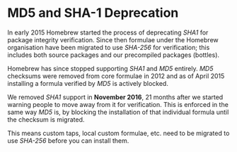 # MD5 and SHA-1 Deprecation

In early 2015 Homebrew started the process of deprecating _SHA1_ for package
integrity verification. Since then formulae under the Homebrew organisation
have been migrated to use _SHA-256_ for verification; this includes both source
packages and our precompiled packages (bottles).

Homebrew has since stopped supporting _SHA1_ and _MD5_ entirely.
_MD5_ checksums were removed from core formulae in 2012 and as of April 2015
installing a formula verified by _MD5_ is actively blocked.

We removed _SHA1_ support in **November 2016**,
21 months after we started warning people to move away from it for verification.
This is enforced in the same way _MD5_ is, by blocking the installation of that
individual formula until the checksum is migrated.

This means custom taps, local custom formulae, etc. need to be migrated to use
_SHA-256_ before you can install them.
